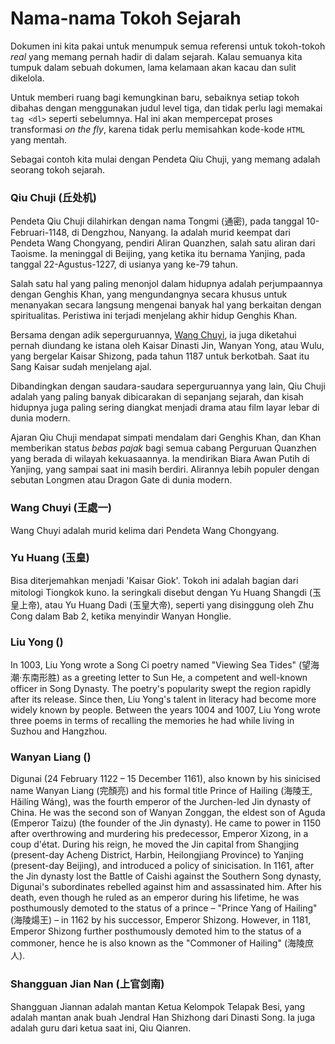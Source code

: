# Nama-nama Tokoh Sejarah

Dokumen ini kita pakai untuk menumpuk semua referensi untuk tokoh-tokoh _real_ yang memang pernah hadir
di dalam sejarah. Kalau semuanya kita tumpuk dalam sebuah dokumen, lama kelamaan akan kacau dan sulit
dikelola.

Untuk memberi ruang bagi kemungkinan baru, sebaiknya setiap tokoh dibahas dengan menggunakan judul level tiga,
dan tidak perlu lagi memakai `tag <dl>` seperti sebelumnya. Hal ini akan mempercepat proses transformasi
_on the fly_, karena tidak perlu memisahkan kode-kode `HTML` yang mentah.

Sebagai contoh kita mulai dengan Pendeta Qiu Chuji, yang memang adalah seorang tokoh sejarah.


### <a name="qiu-chuji" id="qiu-chuji">Qiu Chuji (丘处机)</a>

Pendeta Qiu Chuji dilahirkan dengan nama Tongmi (通密), pada tanggal 10-Februari-1148, di Dengzhou, Nanyang.
Ia adalah murid keempat dari Pendeta Wang Chongyang, pendiri Aliran Quanzhen, salah satu aliran dari 
Taoisme. Ia meninggal di Beijing, yang ketika itu bernama Yanjing, pada tanggal 22-Agustus-1227, di usianya
yang ke-79 tahun.

Salah satu hal yang paling menonjol dalam hidupnya adalah perjumpaannya dengan Genghis Khan, yang mengundangnya
secara khusus untuk menanyakan secara langsung mengenai banyak hal yang berkaitan dengan spiritualitas. Peristiwa
ini terjadi menjelang akhir hidup Genghis Khan.

Bersama dengan adik seperguruannya, [Wang Chuyi](#wang-chuyi), ia juga diketahui pernah diundang ke istana oleh 
Kaisar Dinasti Jin, Wanyan Yong, atau Wulu, yang bergelar Kaisar Shizong, pada tahun 1187 untuk berkotbah. 
Saat itu Sang Kaisar sudah menjelang ajal.

Dibandingkan dengan saudara-saudara seperguruannya yang lain, Qiu Chuji adalah yang paling banyak dibicarakan
di sepanjang sejarah, dan kisah hidupnya juga paling sering diangkat menjadi drama atau film layar lebar 
di dunia modern.

Ajaran Qiu Chuji mendapat simpati mendalam dari Genghis Khan, dan Khan memberikan status _bebas pajak_ bagi semua
cabang Perguruan Quanzhen yang berada di wilayah kekuasaannya. Ia mendirikan Biara Awan Putih di Yanjing, yang
sampai saat ini masih berdiri. Alirannya lebih populer dengan sebutan Longmen atau Dragon Gate di dunia modern.

### <a name="wang-chuyi" id="wang-chuyi">Wang Chuyi (王處一)</a>

Wang Chuyi adalah murid kelima dari Pendeta Wang Chongyang.


### <a name="yu-huang" id="yu-huang">Yu Huang (玉皇)</a>

Bisa diterjemahkan menjadi 'Kaisar Giok'. Tokoh ini adalah bagian dari mitologi Tiongkok kuno. Ia seringkali disebut
dengan Yu Huang Shangdi (玉皇上帝), atau Yu Huang Dadi (玉皇大帝), seperti yang disinggung oleh Zhu Cong dalam Bab 2,
ketika menyindir Wanyan Honglie.


### <a name="liu-yong" id="liu-yong">Liu Yong ()</a>

In 1003, Liu Yong wrote a Song Ci poetry named "Viewing Sea Tides" (望海潮·东南形胜) as a greeting letter to Sun He, a competent and well-known officer in Song Dynasty. The poetry's popularity swept the region rapidly after its release. 
Since then, Liu Yong's talent in literacy had become more widely known by people. Between the years 1004 and 1007, Liu Yong wrote three poems in terms of recalling the memories he had while living in Suzhou and Hangzhou.


### <a name="wanyan-liang" id="wanyan-liang">Wanyan Liang ()</a>

Digunai (24 February 1122 – 15 December 1161), also known by his sinicised name Wanyan Liang (完顏亮) and his formal title Prince of Hailing (海陵王, Hǎilíng Wáng), was the fourth emperor of the Jurchen-led Jin dynasty of China. He was the second son of Wanyan Zonggan, the eldest son of Aguda (Emperor Taizu) (the founder of the Jin dynasty). He came to power in 1150 after overthrowing and murdering his predecessor, Emperor Xizong, in a coup d'état. During his reign, he moved the Jin capital from Shangjing (present-day Acheng District, Harbin, Heilongjiang Province) to Yanjing (present-day Beijing), and introduced a policy of sinicisation. In 1161, after the Jin dynasty lost the Battle of Caishi against the Southern Song dynasty, Digunai's subordinates rebelled against him and assassinated him. After his death, even though he ruled as an emperor during his lifetime, he was posthumously demoted to the status of a prince – "Prince Yang of Hailing" (海陵煬王) – in 1162 by his successor, Emperor Shizong. However, in 1181, Emperor Shizong further posthumously demoted him to the status of a commoner, hence he is also known as the "Commoner of Hailing" (海陵庶人).

### <a name="" id="">Shangguan Jian Nan (上官剑南)</a>

Shangguan Jiannan adalah mantan Ketua Kelompok Telapak Besi, yang adalah mantan anak buah Jendral Han Shizhong dari
Dinasti Song. Ia juga adalah guru dari ketua saat ini, Qiu Qianren.


